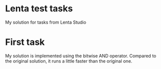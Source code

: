 # Lenta test tasks
My solution for tasks from Lenta Studio

# First task
My solution is implemented using the bitwise AND operator. Compared to the original solution, it runs a little faster 
than the original one.